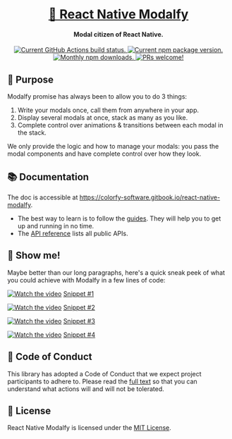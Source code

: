 <h1 align="center">
  <a href="https://colorfy-software.gitbook.io/react-native-modalfy/" target="_blank" rel="noopener noreferrer">
    🥞 React Native Modalfy
  </a>
</h1>

<h4 align="center">
  <strong>Modal citizen of React Native.</strong>
</h4>

<p align="center">
  <a href="https://github.com/colorfy-software/react-native-modalfy/actions">
    <img src="https://github.com/colorfy-software/react-native-modalfy/workflows/Test%20Suite/badge.svg?branch=main" alt="Current GitHub Actions build status." />
  </a>
  <a href="https://www.npmjs.org/package/react-native-modalfy">
    <img src="https://badge.fury.io/js/react-native-modalfy.svg" alt="Current npm package version." />
  </a>
  <a href="https://www.npmjs.org/package/react-native-modalfy">
    <img src="https://img.shields.io/npm/dm/react-native-modalfy.svg?maxAge=2592000" alt="Monthly npm downloads." />
  </a>
  <a href="https://colorfy-software.gitbook.io/react-native-modalfy/contributing">
    <img src="https://img.shields.io/badge/PRs-welcome-brightgreen.svg" alt="PRs welcome!" />
  </a>
</p>

## 🎯 Purpose

Modalfy promise has always been to allow you to do 3 things:
1. Write your modals once, call them from anywhere in your app.
2. Display several modals at once, stack as many as you like.
3. Complete control over animations & transitions between each modal in the stack.

We only provide the logic and how to manage your modals: you pass the modal components and have complete control over how they look.

## 📚 Documentation

The doc is accessible at https://colorfy-software.gitbook.io/react-native-modalfy.

- The best way to learn is to follow the [guides](https://colorfy-software.gitbook.io/react-native-modalfy/guides/stack). They will help you to get up and running in no time.
- The [API reference](https://colorfy-software.gitbook.io/react-native-modalfy/api/types) lists all public APIs.

## 🎥  Show me!

Maybe better than our long paragraphs, here's a quick
sneak peek of what you could achieve with Modalfy in a few lines of code:

[![Watch the video](https://i.imgur.com/q8QFajL.gif)](https://youtu.be/usAU2pcURh8)
[Snippet #1](https://gist.github.com/iremlopsum/77e8549735c6c6ba7a243ea453c10147)

[![Watch the video](https://i.imgur.com/wF0hTBm.gif)](https://youtu.be/UPDSPjj4dyU)
[Snippet #2](https://gist.github.com/iremlopsum/17b4804a142a39525160df22e67410ea
)

[![Watch the video](https://i.imgur.com/C79UD6B.gif)](https://youtu.be/LkHFK5zZMI8)
[Snippet #3](https://gist.github.com/iremlopsum/b40640264335545bf3b9e39622f5c423
)

[![Watch the video](https://i.imgur.com/Z6HsH59.gif)](https://youtu.be/AJ1P9e7iD38)
[Snippet #4](https://gist.github.com/iremlopsum/f3dcb215d8e318c0d1912359fffd232b)

## 🤝 Code of Conduct

This library has adopted a Code of Conduct that we expect project participants to adhere to. Please read the [full text](https://github.com/colorfy-software/react-native-modalfy/blob/master/CODE_OF_CONDUCT.md) so that you can understand what actions will and will not be tolerated.

## 📰 License

React Native Modalfy is licensed under the [MIT License](https://github.com/colorfy-software/react-native-modalfy/blob/master/LICENSE).
